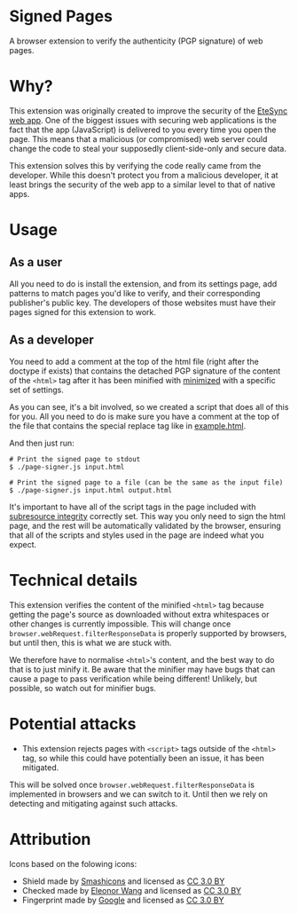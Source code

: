 # Signed Pages

A browser extension to verify the authenticity (PGP signature) of web pages.

# Why?

This extension was originally created to improve the security of the [EteSync web app](https://www.etesync.com). One of the biggest issues with securing web applications is the fact that the app (JavaScript) is delivered to you every time you open the page. This means that a malicious (or compromised) web server could change the code to steal your supposedly client-side-only and secure data.

This extension solves this by verifying the code really came from the developer. While this doesn't protect you from a malicious developer, it at least brings the security of the web app to a similar level to that of native apps.

# Usage

## As a user

All you need to do is install the extension, and from its settings page, add patterns to match pages you'd like to verify, and their corresponding publisher's public key. The developers of those websites must have their pages signed for this extension to work.

## As a developer

You need to add a comment at the top of the html file (right after the doctype if exists) that contains the detached PGP signature of the content of the `<html>` tag after it has been minified with [minimized](https://github.com/Swaagie/minimize) with a specific set of settings.

As you can see, it's a bit involved, so we created a script that does all of this for you. All you need to do is make sure you have a comment at the top of the file that contains the special replace tag like in [example.html](example.html).

And then just run:

```
# Print the signed page to stdout
$ ./page-signer.js input.html

# Print the signed page to a file (can be the same as the input file)
$ ./page-signer.js input.html output.html
```

It's important to have all of the script tags in the page included with [subresource integrity](https://developer.mozilla.org/en-US/docs/Web/Security/Subresource_Integrity) correctly set. This way you only need to sign the html page, and the rest will be automatically validated by the browser, ensuring that all of the scripts and styles used in the page are indeed what you expect.

# Technical details

This extension verifies the content of the minified `<html>` tag because getting the page's source as downloaded without extra whitespaces or other changes is currently impossible. This will change once `browser.webRequest.filterResponseData` is properly supported by browsers, but until then, this is what we are stuck with.

We therefore have to normalise `<html>`'s content, and the best way to do that is to just minify it. Be aware that the minifier may have bugs that can cause a page to pass verification while being different! Unlikely, but possible, so watch out for minifier bugs.

# Potential attacks

* This extension rejects pages with `<script>` tags outside of the `<html>` tag, so while this could have potentially been an issue, it has been mitigated.

This will be solved once `browser.webRequest.filterResponseData` is implemented in browsers and we can switch to it. Until then we rely on detecting and mitigating against such attacks.

# Attribution

Icons based on the folowing icons:

* Shield made by [Smashicons](https://www.flaticon.com/authors/smashicons) and licensed as [CC 3.0 BY](http://creativecommons.org/licenses/by/3.0/)
* Checked made by [Eleonor Wang](https://www.flaticon.com/authors/eleonor-wang) and licensed as [CC 3.0 BY](http://creativecommons.org/licenses/by/3.0/)
* Fingerprint made by [Google](https://www.flaticon.com/authors/google) and licensed as [CC 3.0 BY](http://creativecommons.org/licenses/by/3.0/)
